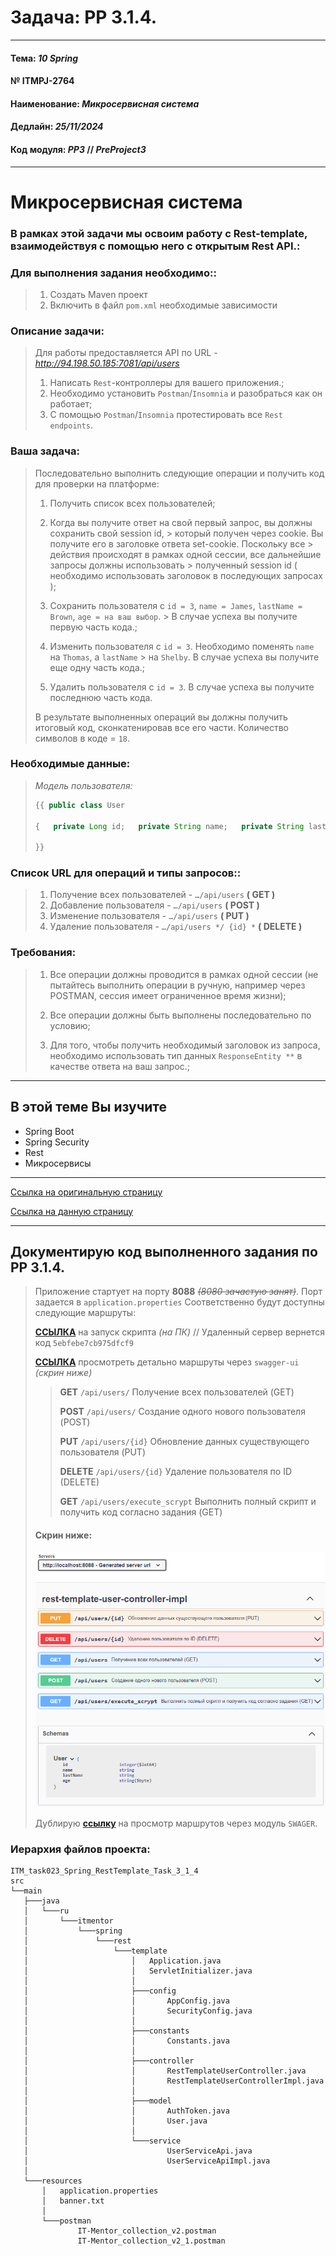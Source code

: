 # Задача: **PP 3.1.4.**

---

#### Тема: _10 Spring_
#### № **ITMPJ-2764**
#### Наименование: _Микросервисная система_
#### Дедлайн: _25/11/2024_
#### Код модуля: _PP3_ //  _PreProject3_

---
# Микросервисная система

### В рамках этой задачи мы освоим работу с Rest-template, взаимодействуя с помощью него с открытым Rest API.:

### Для выполнения задания необходимо::

> 1. Создать Maven проект
> 2. Включить в файл `pom.xml` необходимые зависимости


### Описание задачи:

> Для работы предоставляется API по URL - *http://94.198.50.185:7081/api/users*
>
> 1. Написать `Rest`-контроллеры для вашего приложения.;
> 2. Необходимо установить `Postman`/`Insomnia` и разобраться как он работает;
> 3. С помощью `Postman`/`Insomnia` протестировать все `Rest endpoints`.

### Ваша задача:

> Последовательно выполнить следующие операции и получить код для проверки на платформе:
>
> 1. Получить список всех пользователей;
>
> 2. Когда вы получите ответ на свой первый запрос, вы должны сохранить свой session id,
     >  который получен через cookie. Вы получите его в заголовке ответа set-cookie. Поскольку все
     > действия происходят в рамках одной сессии, все дальнейшие запросы должны использовать
     >  полученный session id ( необходимо использовать заголовок в последующих запросах );
>
> 3. Сохранить пользователя с `id = 3`, `name = James`, `lastName = Brown`, `age = на ваш выбор`.
     >  В случае успеха вы получите первую часть кода.;
>
> 4. Изменить пользователя с `id = 3`. Необходимо поменять `name` на `Thomas`, а `lastName`
     >  на `Shelby`. В случае успеха вы получите еще одну часть кода.;
>
> 5. Удалить пользователя с `id = 3`. В случае успеха вы получите последнюю часть кода.
>
> В результате выполненных операций вы должны получить итоговый код,
>  сконкатенировав все его части. Количество символов в коде = `18`.
>

### Необходимые данные:

> _Модель пользователя:_
> ```java
> {{ public class User
>
> {   private Long id;   private String name;   private String lastName;   private Byte age; ... }
>
> }}
> ```
>

### Список URL для операций и типы запросов::

> 1. Получение всех пользователей - `…/api/users` **( GET )**
> 2. Добавление пользователя - `…/api/users` **( POST )**
> 3. Изменение пользователя - `…/api/users` **( PUT )**
> 4. Удаление пользователя - `…/api/users */ {id} *` **( DELETE )**


### Требования:

> 1. Все операции должны проводится в рамках одной сессии (не пытайтесь выполнить
>  операции в ручную, например через POSTMAN, сессия имеет ограниченное время жизни);
>
> 2. Все операции должны быть выполнены последовательно по условию;
>
> 3. Для того, чтобы получить необходимый заголовок из запроса, необходимо
>  использовать тип данных `ResponseEntity **` в качестве ответа на ваш запрос.;
>

---

## В этой теме Вы изучите
* Spring Boot
* Spring Security
* Rest
* Микросервисы

---

[Ссылка на оригинальную страницу](http://jira.it-mentor.tech/browse/ITMPJ-2764)

[Ссылка на данную страницу](https://github.com/yury-connect/ITM_task023_Spring_Rest_template_Task_3_1_4.git)

---

## Документирую код выполненного задания по **PP 3.1.4**.

> Приложение стартует на порту **8088** _~~(8080 зачастую занят)~~_. 
> Порт задается в `application.properties` Соответственно будут доступны следующие маршруты:
> 
> [**ССЫЛКА**](http://localhost:8088/api/users/execute_scrypt) на запуск скрипта _(на ПК)_ 
> // Удаленный сервер вернется код `5ebfebe7cb975dfcf9`
>
> [**ССЫЛКА**](http://localhost:8088/swagger-ui/index.html?configUrl=/v3/api-docs/swagger-config) 
> просмотреть детально маршруты через `swagger-ui` _(скрин ниже)_
>
> > **GET** `/api/users/` Получение всех пользователей (GET)
> >
> > **POST** `/api/users/` Создание одного нового пользователя (POST)
> >
> > **PUT** `/api/users/{id}` Обновление данных существующего пользователя (PUT)
> >
> > **DELETE** `/api/users/{id}` Удаление пользователя по ID (DELETE)
> >
> > **GET** `/api/users/execute_scrypt` Выполнить полный скрипт и получить код согласно задания (GET)
> >
>
> #### Скрин ниже:
> ![скрин](/imgs/2024-11-09_19-52-13.png)
>
> Дублирую [**ссылку**](http://localhost:8088/swagger-ui/index.html?configUrl=/v3/api-docs/swagger-config) на просмотр маршрутов через модуль `SWAGER`.
>

### Иерархия файлов проекта:
```text
ITM_task023_Spring_RestTemplate_Task_3_1_4
src
└──main
   ├───java
   │   └───ru
   │       └───itmentor
   │           └───spring
   │               └───rest
   │                   └───template
   │                       │   Application.java
   │                       │   ServletInitializer.java
   │                       │
   │                       ├───config
   │                       │       AppConfig.java
   │                       │       SecurityConfig.java
   │                       │
   │                       ├───constants
   │                       │       Constants.java
   │                       │
   │                       ├───controller
   │                       │       RestTemplateUserController.java
   │                       │       RestTemplateUserControllerImpl.java
   │                       │
   │                       ├───model
   │                       │       AuthToken.java
   │                       │       User.java
   │                       │
   │                       └───service
   │                               UserServiceApi.java
   │                               UserServiceApiImpl.java
   │
   └───resources
       │   application.properties
       │   banner.txt
       │
       └───postman
               IT-Mentor_collection_v2.postman
               IT-Mentor_collection_v2_1.postman
```
